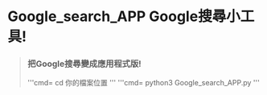 # Google_search_APP Google搜尋小工具!
>### 把Google搜尋變成應用程式版!
>'''cmd=
cd 你的檔案位置
'''
>'''cmd=
python3 Google_search_APP.py
'''
>
>
